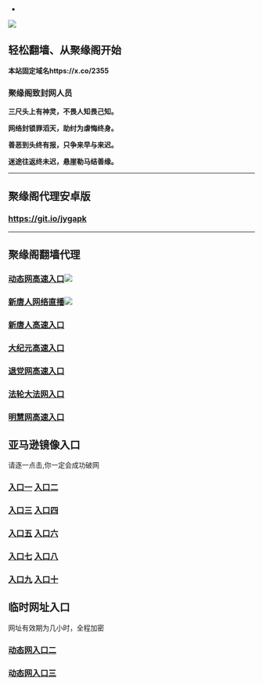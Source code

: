 * 
![](https://raw.githubusercontent.com/hao369/a/master/j.jpg)



## 轻松翻墙、从聚缘阁开始

**本站固定域名https://x.co/2355**

### 聚缘阁致封网人员

**三尺头上有神灵，不畏人知畏己知。**

**网络封锁罪滔天，助纣为虐悔终身。**

**善恶到头终有报，只争来早与来迟。**

**迷途往返终未迟，悬崖勒马结善缘。**

***



##  聚缘阁代理安卓版

### https://git.io/jygapk


***



## 聚缘阁翻墙代理 

### [动态网高速入口](https://om8q9t2f19.execute-api.us-east-2.amazonaws.com/214587kiu/?id=2)![](https://raw.githubusercontent.com/hao369/a/master/jygdl.gif)


### [新唐人网络直播](https://k1us3xbk63.execute-api.us-east-2.amazonaws.com/215487ju7y)![](https://raw.githubusercontent.com/hao369/a/master/jygtj.gif)

### [新唐人高速入口](https://om8q9t2f19.execute-api.us-east-2.amazonaws.com/214587kiu/?id=5)

### [大纪元高速入口](https://om8q9t2f19.execute-api.us-east-2.amazonaws.com/214587kiu/?id=7)

### [退党网高速入口](https://om8q9t2f19.execute-api.us-east-2.amazonaws.com/214587kiu/?id=8)

### [法轮大法网入口](https://om8q9t2f19.execute-api.us-east-2.amazonaws.com/214587kiu/?id=15)

### [明慧网高速入口](https://om8q9t2f19.execute-api.us-east-2.amazonaws.com/214587kiu/?id=3)

## 亚马逊镜像入口 

请逐一点击,你一定会成功破网

### **[入口一](http://x.co/2244)** **[入口二](http://x.co/3824)**


### **[入口三](https://s3.eu-central-1.amazonaws.com/jyg3/index.html)**  **[入口四](https://s3-ap-southeast-1.amazonaws.com/jyg4/index.html)**

### **[入口五](https://s3.ap-south-1.amazonaws.com/jyg5/index.html)**  **[入口六](https://s3-us-west-1.amazonaws.com/jyg6/index.html)**


###  **[入口七](https://s3-us-west-2.amazonaws.com/jyg7/index.html)**  **[入口八](https://s3-eu-west-1.amazonaws.com/jyg8/index.html)**


###  **[入口九](https://s3-ap-northeast-1.amazonaws.com/jyg9/index.html)**  **[入口十](https://s3.amazonaws.com/dtw/index.html)**



## 临时网址入口 

网址有效期为几小时，全程加密

### [动态网入口二](https://x.co/ddg)

### [动态网入口三](https://x.co/ddf)



